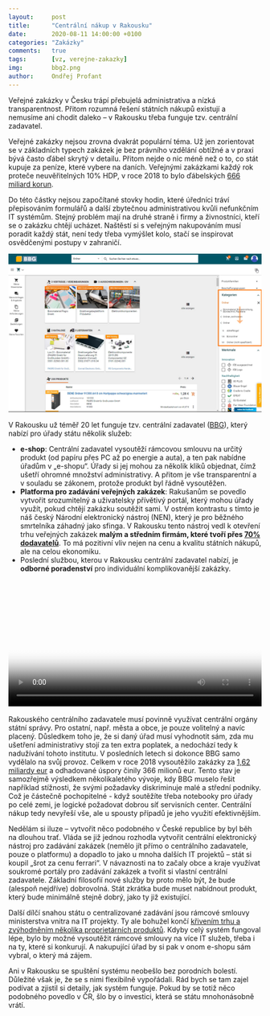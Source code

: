 ```yaml
---
layout:     post
title:      "Centrální nákup v Rakousku"
date:       2020-08-11 14:00:00 +0100
categories: "Zakázky"
comments:   true
tags:       [vz, verejne-zakazky]
img:        bbg2.png
author:     Ondřej Profant
---
```


Veřejné zakázky v Česku trápí přebujelá administrativa a nízká transparentnost. Přitom rozumná řešení státních nákupů existují a nemusíme ani chodit daleko – v Rakousku třeba funguje tzv. centrální zadavatel.

<!--more-->

Veřejné zakázky nejsou zrovna dvakrát populární téma. Už jen zorientovat se v základních typech zakázek je bez právního vzdělání obtížné a v praxi bývá často ďábel skrytý v detailu. Přitom nejde o nic méně než o to, co stát kupuje za peníze, které vybere na daních. Veřejnými zakázkami každý rok proteče neuvěřitelných 10% HDP, v roce 2018 to bylo ďábelských [666 miliard korun](https://www.komora.cz/legislation/53-20-vyrocni-zprava-o-stavu-verejnych-zakazek-v-ceske-republice-za-rok-2019-t-25-5-2020/).

Do této částky nejsou započítané stovky hodin, které úředníci tráví přepisováním formulářů a další zbytečnou administrativou kvůli nefunkčním IT systémům. Stejný problém mají na druhé straně i firmy a živnostníci, kteří se o zakázku chtějí ucházet. Naštěstí si s veřejným nakupováním musí poradit každý stát, není tedy třeba vymýšlet kolo, stačí se inspirovat osvědčenými postupy v zahraničí.

![Eshop v Rakousku](/assets/img/posts/bbg1.png)

V Rakousku už téměř 20 let funguje tzv. centrální zadavatel ([BBG](https://www.bbg.gv.at/en/)), který nabízí pro úřady státu několik služeb:

- **e-shop**: Centrální zadavatel vysoutěží rámcovou smlouvu na určitý produkt (od papíru přes PC až po energie a auta), a ten pak nabídne úřadům v „e-shopu“. Úřady si jej mohou za několik kliků objednat, čímž ušetří ohromné množství administrativy. A přitom je vše transparentní a v souladu se zákonem, protože produkt byl řádně vysoutěžen.
- **Platforma pro zadávání veřejných zakázek**: Rakušanům se povedlo vytvořit srozumitelný a uživatelsky přívětivý portál, který mohou úřady využít, pokud chtějí zakázku soutěžit sami. V ostrém kontrastu s tímto je náš český Národní elektronický nástroj (NEN), který je pro běžného smrtelníka záhadný jako sfinga. V Rakousku tento nástroj vedl k otevření trhu veřejných zakázek **malým a středním firmám, které tvoří přes [70% dodavatelů](https://www.bbg.gv.at/en/new-here/become-a-supplier)**. To má pozitivní vliv nejen na cenu a kvalitu státních nákupů, ale na celou ekonomiku.
- Poslední službou, kterou v Rakousku centrální zadavatel nabízí, je **odborné poradenství** pro individuální komplikovanější zakázky.

<video controls="" poster="https://www.bbg.gv.at/fileadmin/Bibliothek/e-Shop/e-Shop_Video.jpg" style="width: 100% !important;">
<source src="https://www.bbg.gv.at/fileadmin/Bibliothek/e-Shop/eshop-kundevideo.mp4" type="video/mp4">
</video>

Rakouského centrálního zadavatele musí povinně využívat centrální orgány státní správy. Pro ostatní, např. města a obce, je pouze volitelný a navíc placený. Důsledkem toho je, že si daný úřad musí vyhodnotit sám, zda mu ušetření administrativy stojí za ten extra poplatek, a nedochází tedy k nadužívání tohoto institutu.  V posledních letech si dokonce BBG samo vydělalo na svůj provoz. Celkem v roce 2018 vysoutěžilo zakázky za [1,62 miliardy eur](https://de.wikipedia.org/wiki/Bundesbeschaffung) a odhadované úspory činily 366 milionů eur. Tento stav je samozřejmě výsledkem několikaletého vývoje, kdy BBG muselo řešit například stížnosti, že svými požadavky diskriminuje malé a střední podniky. Což je částečně pochopitelné - když soutěžíte třeba notebooky pro úřady po celé zemi, je logické požadovat dobrou síť servisních center. Centrální nákup tedy nevyřeší vše, ale u spousty případů je jeho využití efektivnějším.

Nedělám si iluze – vytvořit něco podobného v České republice by byl běh na dlouhou trať. Vláda se již jednou rozhodla vytvořit centrální elektronický nástroj pro zadávání zakázek (nemělo jít přímo o centrálního zadavatele, pouze o platformu) a dopadlo to jako u mnoha dalších IT projektů – stát si koupil „šrot za cenu ferrari“. V návaznosti na to začaly obce a kraje využívat soukromé portály pro zadávání zakázek a tvořit si vlastní centrální zadavatele. Základní filosofií nové služby by proto mělo být, že bude (alespoň nejdříve) dobrovolná. Stát zkrátka bude muset nabídnout produkt, který bude minimálně stejně dobrý, jako ty již existující.

Další dílčí snahou státu o centralizované zadávání jsou rámcové smlouvy ministerstva vnitra na IT projekty. Ty ale bohužel končí [křivením trhu a zvýhodněním několika proprietárních produktů](https://www.profant.eu/2020/ramcove-dohody-mvcr.html). Kdyby celý systém fungoval lépe, bylo by možné vysoutěžit rámcové smlouvy na více IT služeb, třeba i na ty, které si konkurují. A nakupující úřad by si pak v onom e-shopu sám vybral, o který má zájem.

Ani v Rakousku se spuštění systému neobešlo bez porodních bolestí. Důležité však je, že se s nimi flexibilně vypořádali. Rád bych se tam zajel podívat a zjistil si detaily, jak systém funguje. Pokud by se totiž něco podobného povedlo v ČR, šlo by o investici, která se státu mnohonásobně vrátí.
